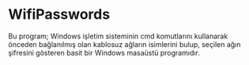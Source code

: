 # WifiPasswords

Bu program; Windows işletim sisteminin cmd komutlarını kullanarak önceden bağlanılmış olan kablosuz ağların isimlerini bulup, seçilen ağın şifresini gösteren basit bir Windows masaüstü programıdır.
